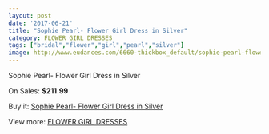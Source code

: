 ```yaml
---
layout: post
date: '2017-06-21'
title: "Sophie Pearl- Flower Girl Dress in Silver"
category: FLOWER GIRL DRESSES
tags: ["bridal","flower","girl","pearl","silver"]
image: http://www.eudances.com/6660-thickbox_default/sophie-pearl-flower-girl-dress-in-silver.jpg
---
```

Sophie Pearl- Flower Girl Dress in Silver

On Sales: **$211.99**
<a href="https://www.eudances.com/en/flower-girl-dresses/2461-sophie-pearl-flower-girl-dress-in-silver.html"><amp-img layout="responsive" width="600" height="600" src="//www.eudances.com/6660-thickbox_default/sophie-pearl-flower-girl-dress-in-silver.jpg" alt="Sophie Pearl- Flower Girl Dress in Silver 0" /></a>

Buy it: [Sophie Pearl- Flower Girl Dress in Silver](https://www.eudances.com/en/flower-girl-dresses/2461-sophie-pearl-flower-girl-dress-in-silver.html "Sophie Pearl- Flower Girl Dress in Silver")

View more: [FLOWER GIRL DRESSES](https://www.eudances.com/en/30-flower-girl-dresses "FLOWER GIRL DRESSES")